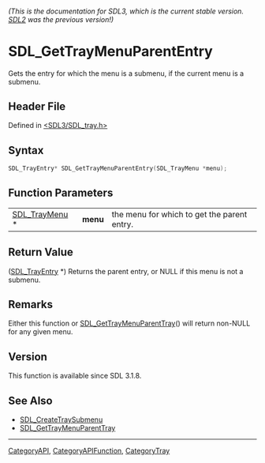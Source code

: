 ###### (This is the documentation for SDL3, which is the current stable version. [SDL2](https://wiki.libsdl.org/SDL2/) was the previous version!)
# SDL_GetTrayMenuParentEntry

Gets the entry for which the menu is a submenu, if the current menu is a submenu.

## Header File

Defined in [<SDL3/SDL_tray.h>](https://github.com/libsdl-org/SDL/blob/main/include/SDL3/SDL_tray.h)

## Syntax

```c
SDL_TrayEntry* SDL_GetTrayMenuParentEntry(SDL_TrayMenu *menu);
```

## Function Parameters

|                                |          |                                             |
| ------------------------------ | -------- | ------------------------------------------- |
| [SDL_TrayMenu](SDL_TrayMenu) * | **menu** | the menu for which to get the parent entry. |

## Return Value

([SDL_TrayEntry](SDL_TrayEntry) *) Returns the parent entry, or NULL if
this menu is not a submenu.

## Remarks

Either this function or
[SDL_GetTrayMenuParentTray](SDL_GetTrayMenuParentTray)() will return
non-NULL for any given menu.

## Version

This function is available since SDL 3.1.8.

## See Also

- [SDL_CreateTraySubmenu](SDL_CreateTraySubmenu)
- [SDL_GetTrayMenuParentTray](SDL_GetTrayMenuParentTray)

----
[CategoryAPI](CategoryAPI), [CategoryAPIFunction](CategoryAPIFunction), [CategoryTray](CategoryTray)


